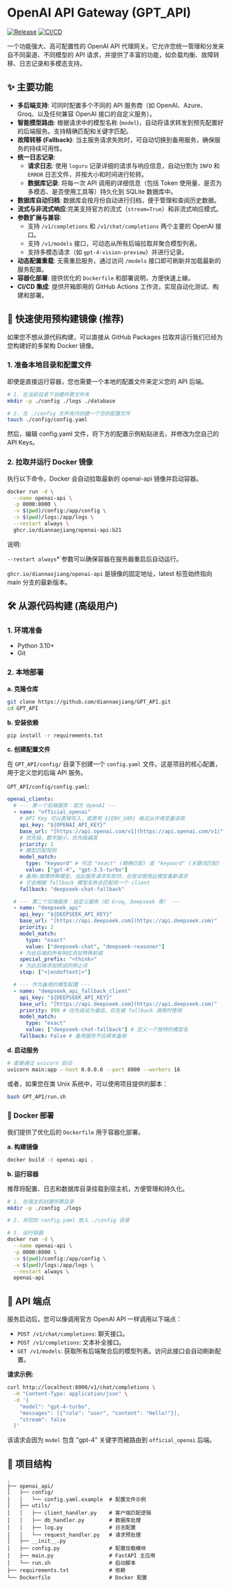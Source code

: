 # OpenAI API Gateway (GPT_API)

[![Release](https://img.shields.io/github/v/release/diannaojiang/GPT_API)](https://github.com/diannaojiang/GPT_API/releases) [![CI/CD](https://github.com/diannaojiang/GPT_API/actions/workflows/ci.yml/badge.svg)](https://github.com/diannaojiang/GPT_API/actions/workflows/ci.yml)

一个功能强大、高可配置性的 OpenAI API 代理网关。它允许您统一管理和分发来自不同渠道、不同模型的 API 请求，并提供了丰富的功能，如负载均衡、故障转移、日志记录和多模态支持。

## ✨ 主要功能

- **多后端支持**: 可同时配置多个不同的 API 服务商（如 OpenAI、Azure、Groq、以及任何兼容 OpenAI 接口的自定义服务）。
- **智能模型路由**: 根据请求中的模型名称 (`model`)，自动将请求转发到预先配置好的后端服务。支持精确匹配和关键字匹配。
- **故障转移 (Fallback)**: 当主服务请求失败时，可自动切换到备用服务，确保服务的持续可用性。
- **统一日志记录**:
    - **请求日志**: 使用 `loguru` 记录详细的请求与响应信息，自动分割为 `INFO` 和 `ERROR` 日志文件，并按大小和时间进行轮转。
    - **数据库记录**: 将每一次 API 调用的详细信息（包括 Token 使用量、是否为多模态、是否使用工具等）持久化到 SQLite 数据库中。
- **数据库自动归档**: 数据库会按月份自动进行归档，便于管理和查阅历史数据。
- **流式与非流式响应**:完美支持官方的流式（`stream=True`）和非流式响应模式。
- **参数扩展与兼容**:
    - 支持 `/v1/completions` 和 `/v1/chat/completions` 两个主要的 OpenAI 接口。
    - 支持 `/v1/models` 接口，可动态从所有后端拉取并聚合模型列表。
    - 支持多模态请求（如 `gpt-4-vision-preview`）并进行记录。
- **动态配置重载**: 无需重启服务，通过访问 `/models` 接口即可刷新并加载最新的服务配置。
- **容器化部署**: 提供优化的 `Dockerfile` 和部署说明，方便快速上線。
- **CI/CD 集成**: 提供开箱即用的 GitHub Actions 工作流，实现自动化测试、构建和部署。

## 🚀 快速使用预构建镜像 (推荐)

如果您不想从源代码构建，可以直接从 GitHub Packages 拉取并运行我们已经为您构建好的多架构 Docker 镜像。

### 1. 准备本地目录和配置文件
即使是直接运行容器，您也需要一个本地的配置文件来定义您的 API 后端。

```bash
# 1. 在当前目录下创建所需文件夹
mkdir -p ./config ./logs ./database

# 2. 在 ./config 文件夹内创建一个空的配置文件
touch ./config/config.yaml
```
然后，编辑 config.yaml 文件，将下方的配置示例粘贴进去，并修改为您自己的 API Keys。

### 2. 拉取并运行 Docker 镜像
执行以下命令，Docker 会自动拉取最新的 openai-api 镜像并启动容器。
```bash
docker run -d \
  --name openai-api \
  -p 8000:8000 \
  -v $(pwd)/config:/app/config \
  -v $(pwd)/logs:/app/logs \
  --restart always \
  ghcr.io/diannaojiang/openai-api:b21
```
说明:

`--restart always`*`参数可以确保容器在服务器重启后自动运行。

`ghcr.io/diannaojiang/openai-api` 是镜像的固定地址，latest 标签始终指向 main 分支的最新版本。


## 🛠️ 从源代码构建 (高级用户)

### 1. 环境准备

- Python 3.10+
- Git

### 2. 本地部署

**a. 克隆仓库**
```bash
git clone https://github.com/diannaojiang/GPT_API.git
cd GPT_API
```

**b. 安装依赖**
```bash
pip install -r requirements.txt
```

**c. 创建配置文件**

在 `GPT_API/config/` 目录下创建一个 `config.yaml` 文件。这是项目的核心配置，用于定义您的后端 API 服务。

`GPT_API/config/config.yaml`:
```yaml
openai_clients:
  # --- 第一个后端服务：官方 OpenAI ---
  - name: "official_openai"
    # API Key 可以直接写入，或使用 ${ENV_VAR} 格式从环境变量读取
    api_key: "${OPENAI_API_KEY}"
    base_url: "[https://api.openai.com/v1](https://api.openai.com/v1)"
    # 优先级，数字越小，优先级越高
    priority: 1
    # 模型匹配规则
    model_match:
      type: "keyword" # 可选 "exact" (精确匹配) 或 "keyword" (关键词匹配)
      value: ["gpt-4", "gpt-3.5-turbo"]
    # 备用/故障转移模型，当此服务请求失败时，会尝试使用此模型重新请求
    # 它会根据 fallback 模型名称去匹配另一个 client
    fallback: "deepseek-chat-fallback"

  # --- 第二个后端服务：自定义服务（如 Groq, Deepseek 等） ---
  - name: "deepseek_api"
    api_key: "${DEEPSEEK_API_KEY}"
    base_url: "[https://api.deepseek.com](https://api.deepseek.com)"
    priority: 2
    model_match:
      type: "exact"
      value: ["deepseek-chat", "deepseek-reasoner"]
    # 为此后端的所有响应添加特殊前缀
    special_prefix: "<think>"
    # 为此后端添加预设的停止词
    stop: ["<|endoftext|>"]

  # --- 作为备用的模型配置 ---
  - name: "deepseek_api_fallback_client"
    api_key: "${DEEPSEEK_API_KEY}"
    base_url: "[https://api.deepseek.com](https://api.deepseek.com)"
    priority: 999 # 优先级设为最低，仅在被 fallback 调用时使用
    model_match:
      type: "exact"
      value: ["deepseek-chat-fallback"] # 定义一个独特的模型名
    fallback: False # 备用服务不应再有备用
```

**d. 启动服务**
```bash
# 直接通过 uvicorn 启动
uvicorn main:app --host 0.0.0.0 --port 8000 --workers 16
```
或者，如果您在类 Unix 系统中，可以使用项目提供的脚本：
```bash
bash GPT_API/run.sh
```

### 🐳 Docker 部署

我们提供了优化后的 `Dockerfile` 用于容器化部署。

**a. 构建镜像**
```bash
docker build -t openai-api .
```

**b. 运行容器**

推荐将配置、日志和数据库目录挂载到宿主机，方便管理和持久化。

```bash
# 1. 在宿主机创建所需目录
mkdir -p ./config ./logs

# 2. 将您的 config.yaml 放入 ./config 目录

# 3. 运行容器
docker run -d \
  --name openai-api \
  -p 8000:8000 \
  -v $(pwd)/config:/app/config \
  -v $(pwd)/logs:/app/logs \
  --restart always \
  openai-api
```

## 📖 API 端点

服务启动后，您可以像调用官方 OpenAI API 一样调用以下端点：

- `POST /v1/chat/completions`: 聊天接口。
- `POST /v1/completions`: 文本补全接口。
- `GET /v1/models`: 获取所有后端聚合后的模型列表。访问此接口会自动刷新配置。

**请求示例:**
```bash
curl http://localhost:8000/v1/chat/completions \
  -H "Content-Type: application/json" \
  -d '{
    "model": "gpt-4-turbo",
    "messages": [{"role": "user", "content": "Hello!"}],
    "stream": false
  }'
```
该请求会因为 `model` 包含 "gpt-4" 关键字而被路由到 `official_openai` 后端。

## 📁 项目结构

```
.
├── openai_api/
│   ├── config/
│   │   └── config.yaml.example  # 配置文件示例
│   ├── utils/
│   │   ├── client_handler.py    # 客户端匹配逻辑
│   │   ├── db_handler.py        # 数据库处理
│   │   ├── log.py               # 日志配置
│   │   └── request_handler.py   # 请求预处理
│   ├── __init__.py
│   ├── config.py                # 配置加载模块
│   ├── main.py                  # FastAPI 主应用
│   └── run.sh                   # 启动脚本
├── requirements.txt             # 依赖
└── Dockerfile                   # Docker 配置
```
